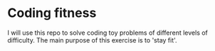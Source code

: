 Coding fitness
==============

I will use this repo to solve coding toy problems of different levels of difficulty. The main purpose of this exercise is to 'stay fit'. 
